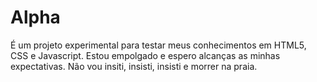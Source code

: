 # Alpha
É um projeto experimental para testar meus  conhecimentos em HTML5, CSS e  Javascript. Estou empolgado  e espero alcanças as minhas expectativas. Não vou insiti, insisti, insisti e morrer na praia.
